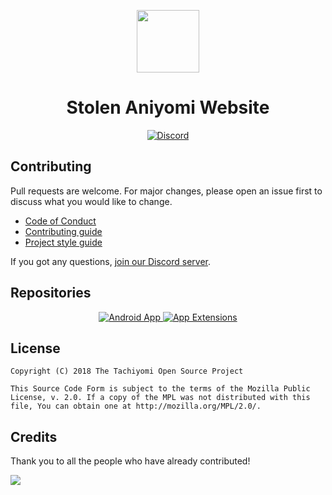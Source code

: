 <div>
	<p align="center">
		<img src="./src/.vuepress/public/icons/logo.png" height="100px">
	</p>
	<h1 align="center">Stolen Aniyomi Website</h1>
	<p align="center">
		<a href="https://discord.gg/F32UjdJZrR">
			<img src="https://img.shields.io/discord/349436576037732353.svg?label=Discord&labelColor=7289da&color=2c2f33&style=flat" alt="Discord">
		</a>
	</p>
</div>

## Contributing

Pull requests are welcome. For major changes, please open an issue first to discuss what you would like to change.

- [Code of Conduct](./CODE_OF_CONDUCT.md)
- [Contributing guide](./CONTRIBUTING.md)
- [Project style guide](https://aniyomi.org/sandbox/style-guide/)

If you got any questions, [join our Discord server](https://discord.gg/F32UjdJZrR).

## Repositories

<div>
	<p align="center">
		<a href="https://github.com/aniyomiorg/aniyomi/">
			<img src="https://github-readme-stats.vercel.app/api/pin/?username=aniyomiorg&repo=aniyomi&bg_color=0000&text_color=777&hide_border=true" alt="Android App">
		</a>
		<a href="https://github.com/aniyomiorg/aniyomi-extensions/">
			<img src="https://github-readme-stats.vercel.app/api/pin/?username=aniyomiorg&repo=aniyomi-extensions&bg_color=0000&text_color=777&hide_border=true" alt="App Extensions">
		</a>
	</p>
</div>

## License

	Copyright (C) 2018 The Tachiyomi Open Source Project

	This Source Code Form is subject to the terms of the Mozilla Public
	License, v. 2.0. If a copy of the MPL was not distributed with this
	file, You can obtain one at http://mozilla.org/MPL/2.0/.

## Credits

Thank you to all the people who have already contributed!

<a href="https://github.com/aniyomiorg/aniyomi-website/graphs/contributors">
  <img src="https://contrib.rocks/image?repo=aniyomiorg/aniyomi-website" />
</a>
